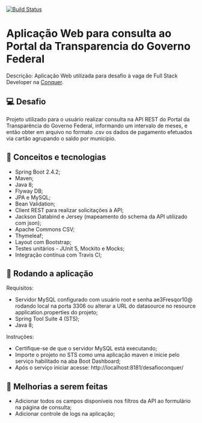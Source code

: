 [![Build Status](https://travis-ci.org/jeanLuizInsight/desafio-conquer.svg?branch=main)](https://travis-ci.org/jeanLuizInsight/desafio-conquer)

# Aplicação Web para consulta ao Portal da Transparencia do Governo Federal

Descrição: Aplicação Web utilizada para desafio à vaga de Full Stack Developer na [Conquer](https://escolaconquer.abler.com.br/vagas/desenvolvedor-fullstack-senior-793496).

## :computer: Desafio
Projeto utilizado para o usuário realizar consulta na API REST do Portal da Transparência do Governo Federal, informando um intervalo de meses, e então obter em arquivo no formato .csv os dados de pagamento efetuados via cartão agrupando o saldo por municipio.

## :rocket: Conceitos e tecnologias
* Spring Boot 2.4.2;
* Maven;
* Java 8;
* Flyway DB;
* JPA e MySQL;
* Bean Validation;
* Client REST para realizar solicitações à API;
* Jackson Databind e Jersey (mapeamento do schema da API utilizado com json);
* Apache Commons CSV;
* Thymeleaf;
* Layout com Bootstrap;
* Testes unitários - JUnit 5, Mockito e Mocks;
* Integração contínua com Travis CI;

## :wrench: Rodando a aplicação
Requisitos:

* Servidor MySQL configurado com usuário root e senha ae3Fresqor10@ rodando local na porta 3306 ou alterar a URL do datasource no resource application.properties do projeto;
* Spring Tool Suite 4 (STS);
* Java 8;

Instruções:

* Certifique-se de que o servidor MySQL está executando;
* Importe o projeto no STS como uma aplicação maven e inicie pelo serviço habilitado na aba Boot Dashboard;
* Após o serviço iniciar acesse: http://localhost:8181/desafioconquer/

## :bookmark: Melhorias a serem feitas
* Adicionar todos os campos disponíveis nos filtros da API ao formulário na página de consulta;
* Adicionar controle de logs na aplicação;
